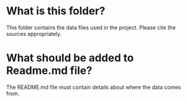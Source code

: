 # What is this folder?
This folder contains the data files used in the project. 
Please cite the sources appropriately.

# What should be added to Readme.md file? 
The README.md file must contain details about where the data comes from.
